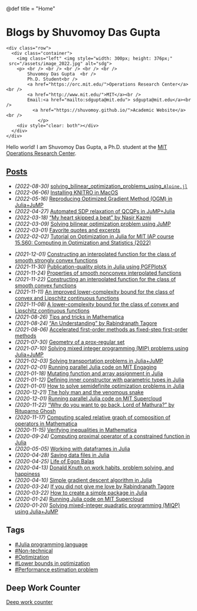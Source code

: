 @def title = "Home"

# Blogs by Shuvomoy Das Gupta


~~~
<div class="row">
  <div class="container">
    <img class="left" <img style="width: 300px; height: 376px;"
 src="/assets/image_2022.jpg" alt="sdg">
    <p> <br /> <br /> <br /> <br /> <br />
        Shuvomoy Das Gupta  <br />
        Ph.D. Student<br />
        <a href="https://orc.mit.edu/">Operations Research Center</a><br />
        <a href="http://www.mit.edu/">MIT</a><br />
        Email:<a href="mailto:sdgupta@mit.edu"> sdgupta@mit.edu</a><br />
		  <a href="https://shuvomoy.github.io/">Academic Website</a><br />
            </p>
    <div style="clear: both"></div>      
  </div>
</div>
~~~

Hello world! I am Shuvomoy Das Gupta, a Ph.D. student at the [MIT Operations Research Center](https://orc.mit.edu/). 

## [Posts]( #posts)

* *(2022-08-30)* [solving_bilinear_optimization_problems_using_`Alpine.jl`](posts/solving_bilinear_optimization_problems_using_Alpine)
* *(2022-06-06)* [Installing KNITRO in MacOS](posts/Installing-KNITRO-in-MacOS)
* *(2022-05-16)* [Reproducing Optimized Gradient Method (OGM) in Julia+JuMP](posts/Reproducing_OGM_in_Julia)
* *(2022-04-27)* [Automated SDP relaxation of QCQPs in JuMP+Julia](posts/Automatic_sdp_relaxation_of_QCQP_in_JuMP_Julia/)
* *(2022-03-18)* [“My heart skipped a beat” by Nasir Kazmi](posts/My-heart-skipped-a-beat-by-Nasir-Kazmi/)
* *(2022-03-09)* [Solving bilinear optimization problem using JuMP](posts/Solving_bilinear_optimization_problem_using_JuMP)
* *(2022-03-01)* [Favorite quotes and excerpts](posts/Quotes-and-excerpts/)
* *(2022-02-02)* [Tutorial on Optimization in Julia for MIT IAP course 15.S60: Computing in Optimization and Statistics (2022)](posts/MIT_IAP_shuvos_tutorial)

- *(2021-12-01)* [Constructing an interpolated function for the class of smooth strongly convex functions](posts/Constructing-an-interpolated-function-for-the-class-of-smooth-strongly-convex-functions)
- *(2021-11-30)* [Publication-quality plots in Julia using PGFPlotsX](posts/Publication-quality-plots-in-Julia-using-PGFPlotsX)
- *(2021-11-24)* [Properties of smooth nonconvex interpolated functions](posts/Properties_of_rho_smooth_nonconvex_interpolation_functions)
- *(2021-11-22)* [Constructing an interpolated function for the class of smooth convex functions](posts/Constructing-an-interpolated-function-for-the-class-of-smooth-convex-functions)
- *(2021-11-11)* [An improved lower-complexity bound for the class of convex and Lipschitz continuous functions](posts/An-improved-lower-complexity-bound-for-the-class-of-convex-and-Lipschitz-continuous-functions)
- *(2021-11-08)* [A lower-complexity bound for the class of convex and Lipschitz continuous functions](posts/A-lower-complexity-bound-for-the-class-of-convex-and-Lipschitz-continuous-functions/)
- *(2021-08-26)* [Tips and tricks in Mathematica](posts/Tips_and_tricks_in_Mathematica/)
- *(2021-08-24)* [“An Understanding” by Rabindranath Tagore](posts/An-understanding-by-Tagore/)
- *(2021-08-06)* [Accelerated first-order methods as fixed-step first-order methods](posts/Accelerated_methods_as_fixed_step_first_order_method/)
- *(2021-07-30)* [Geometry of a prox-regular set](posts/Geometry-of-proxregular-set/)
- *(2021-07-10)* [Solving mixed integer programming (MIP) problems using Julia+JuMP](posts/Solving_mixed_integer_programming_problems_in_JuMP_and_Gurobi/)
- *(2021-02-03)* [Solving transportation problems in Julia+JuMP](posts/Solving-transportation-problem-in-Julia-Jump/)
- *(2021-02-01)* [Running parallel Julia code on MIT Engaging](posts/Running-parallel-Julia-code-on-MIT-engaging/)
- *(2021-01-18)* [Mutating function and array assignment in Julia](posts/Notes-on-mutating-function-and-array-assignment-in-Julia/)
- *(2021-01-12)* [Defining inner constructor with parametric types in Julia](posts/Defining-inner-constructor-with-parametric-types-in-Julia/)
- *(2021-01-01)* [How to solve semidefinite optimization problems in Julia](posts/Solving_semidefinite_programming_problems_in_Julia/)
- *(2020-12-21)* [The holy man and the venomous snake](posts/The-holy-man-and-the-poisonous-snake/)
- *(2020-12-01)* [Running parallel Julia code on MIT Supercloud](posts/Running-parallel-Julia-code-on-MIT-supercloud/)
- *(2020-11-22)* [“Why do you want to go back, Lord of Mathura?” by Rituparno Ghosh](posts/Why-do-you-want-to-go-back-Lord-of-Mathura/)
- *(2020-11-17)* [Computing scaled relative graph of composition of operators in Mathematica](posts/Computing-composition-of-operators-via-scaled-relative-graph-in-Mathematica/)
- *(2020-11-15)* [Verifying inequalities in Mathematica](posts/Verifying-inequalities-in-Mathematica/)
- *(2020-09-24)* [Computing proximal operator of a constrained function in Julia](posts/Computing-proximal-operator-of-a-constrained-function-in-Julia/)
- *(2020-05-05)* [Working with dataframes in Julia](posts/Working-with-dataframes-Julia/)
- *(2020-04-28)* [Saving data files in Julia](posts/Saving_data_files_julia/)
- *(2020-04-25)* [Life of Egon Balas](posts/Life-of-Egon-Balas/)
- *(2020-04-13)* [Donald Knuth on work habits, problem solving, and happiness](posts/Knuth-on-work-habits-and-problem-solving-and-happiness/)
- *(2020-04-10)* [Simple gradient descent algorithm in Julia](posts/Implementing-simple-gradient-descent-Julia/)
- *(2020-03-24)* [If you did not give me love by Rabindranath Tagore](posts/If-you-did-not-give-me-love/)
- *(2020-03-22)* [How to create a simple package in Julia](posts/How-to-create-a-simple-package-in-julia/)
- *(2020-01-24)* [Running Julia code on MIT Supercloud](posts/Running-Julia-code-on-MIT-supercloud/)
- *(2020-01-20)* [Solving mixed-integer quadratic programming (MIQP) using Julia+JuMP](posts/Solving_mixed_integer_quadratic_programming_Julia/)

## Tags

* [#Julia programming language](/tag/julia)
* [#Non-technical](/tag/non-technical)
* [#Optimization](/tag/optimization)
* [#Lower bounds in optimization](/tag/lower-bounds-in-optimization)
* [#Performance estimation problem](/tag/performance-estimation-problem)

## Deep Work Counter

 [Deep work counter](posts/Deep-Work-Counter/)





